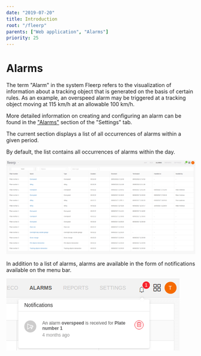 ```yaml
---
date: "2019-07-20"
title: Introduction
root: "/fleerp"
parents: ["Web application", "Alarms"]
priority: 25
---
```


# Alarms

The term "Alarm" in the system Fleerp refers to the visualization of information about a tracking object that is generated on the basis of certain rules.
As an example, an overspeed alarm may be triggered at a tracking object moving at 115 km/h at an allowable 100 km/h.

More detailed information on creating and configuring an alarm can be found in the ["Alarms"](../web/settings/alarms) section of the "Settings" tab.

The current section displays a list of all occurrences of alarms within a given period.

By default, the list contains all occurrences of alarms within the day.

![Alarms](alarms-en.png)

In addition to a list of alarms, alarms are available in the form of notifications available on the menu bar.

![AlarmNotification](alarm-notification-en.png)
